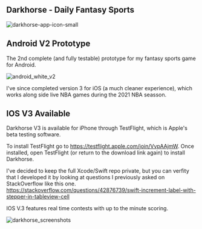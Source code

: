 

## Darkhorse - Daily Fantasy Sports

![darkhorse-app-icon-small](https://user-images.githubusercontent.com/8163492/110710539-e4ef9380-81b2-11eb-8eb6-48cead18d75f.png)

## Android V2 Prototype


The 2nd complete (and fully testable) prototype for my fantasy sports game for Android.

![android_white_v2](https://user-images.githubusercontent.com/8163492/109376583-5c035e80-787a-11eb-9ab1-5601734e6444.png)


I've since completed version 3 for iOS (a much cleaner experience), which works along side live NBA games during the 2021 NBA seasson. 

## IOS V3 Available

Darkhorse V3 is available for iPhone through TestFlight, which is Apple's beta testing software.

To install TestFlight go to https://testflight.apple.com/join/VvpAAjmW. Once installed, open TestFlight (or return to the download link again) to install Darkhorse.

I've decided to keep the full Xcode/Swift repo private, but you can verfity that I developed it by looking at questions I previously asked on StackOverflow like this one. 
https://stackoverflow.com/questions/42876739/swift-increment-label-with-stepper-in-tableview-cell 


IOS V.3 features real time contests with up to the minute scoring.


![darkhorse_screenshots](https://user-images.githubusercontent.com/8163492/110709033-76a9d180-81b0-11eb-8b6a-da41fd522882.png)

